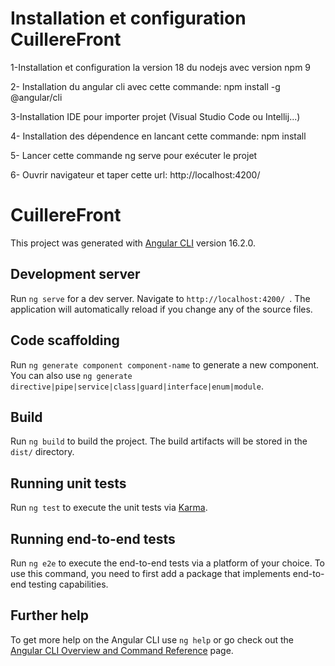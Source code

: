 # Installation et configuration CuillereFront 

 1-Installation et configuration la version  18 du nodejs avec version npm 9
 
 2- Installation du angular cli avec cette commande: npm install -g @angular/cli
 
 3-Installation IDE pour importer projet (Visual Studio Code ou Intellij...)
 
 4- Installation  des dépendence en lancant cette commande: npm install
 
 5- Lancer cette commande ng serve pour exécuter le projet
 
 6- Ouvrir navigateur et taper cette url: http://localhost:4200/


# CuillereFront

This project was generated with [Angular CLI](https://github.com/angular/angular-cli) version 16.2.0.

## Development server

Run `ng serve` for a dev server. Navigate to `http://localhost:4200/ `. The application will automatically reload if you change any of the source files.

## Code scaffolding

Run `ng generate component component-name` to generate a new component. You can also use `ng generate directive|pipe|service|class|guard|interface|enum|module`.

## Build

Run `ng build` to build the project. The build artifacts will be stored in the `dist/` directory.

## Running unit tests

Run `ng test` to execute the unit tests via [Karma](https://karma-runner.github.io).

## Running end-to-end tests

Run `ng e2e` to execute the end-to-end tests via a platform of your choice. To use this command, you need to first add a package that implements end-to-end testing capabilities.

## Further help

To get more help on the Angular CLI use `ng help` or go check out the [Angular CLI Overview and Command Reference](https://angular.io/cli) page.
